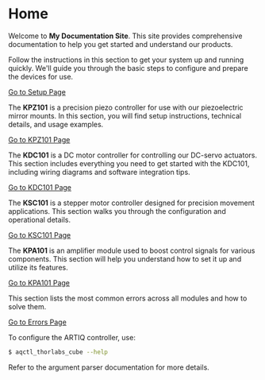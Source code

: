 # Home

Welcome to **My Documentation Site**. This site provides comprehensive documentation to help you get started and understand our products.

<!-- ## Setup -->

Follow the instructions in this section to get your system up and running quickly. We'll guide you through the basic steps to configure and prepare the devices for use.

[Go to Setup Page](./setup/platform.md)

<!-- ## KPZ101 -->

The **KPZ101** is a precision piezo controller for use with our piezoelectric mirror mounts. In this section, you will find setup instructions, technical details, and usage examples.

[Go to KPZ101 Page](./controllers/kpz101.md)

<!-- ## KDC101 -->

The **KDC101** is a DC motor controller for controlling our DC-servo actuators. This section includes everything you need to get started with the KDC101, including wiring diagrams and software integration tips.

[Go to KDC101 Page](./controllers/kdc101.md)

<!-- ## KSC101 -->

The **KSC101** is a stepper motor controller designed for precision movement applications. This section walks you through the configuration and operational details.

[Go to KSC101 Page](./controllers/ksc101.md)

<!-- ## KPA101 -->

The **KPA101** is an amplifier module used to boost control signals for various components. This section will help you understand how to set it up and utilize its features.

[Go to KPA101 Page](./controllers/kpa101.md)

<!-- ## Errors -->

This section lists the most common errors across all modules and how to solve them.

[Go to Errors Page](./controllers/errors.md)

To configure the ARTIQ controller, use:

```sh
$ aqctl_thorlabs_cube --help
```

Refer to the argument parser documentation for more details.
